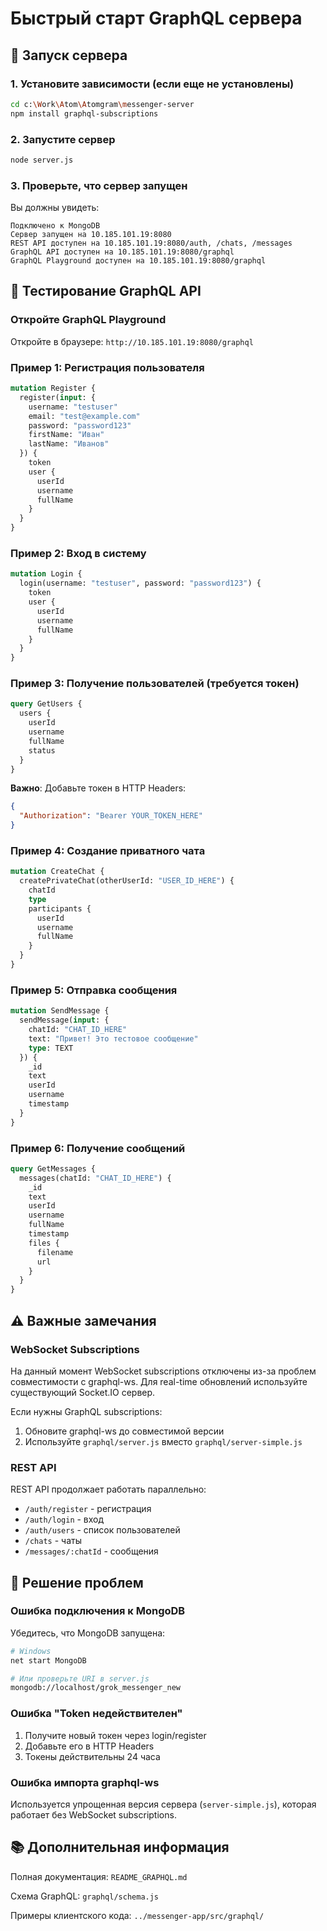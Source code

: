 # Быстрый старт GraphQL сервера

## 🚀 Запуск сервера

### 1. Установите зависимости (если еще не установлены)
```bash
cd c:\Work\Atom\Atomgram\messenger-server
npm install graphql-subscriptions
```

### 2. Запустите сервер
```bash
node server.js
```

### 3. Проверьте, что сервер запущен
Вы должны увидеть:
```
Подключено к MongoDB
Сервер запущен на 10.185.101.19:8080
REST API доступен на 10.185.101.19:8080/auth, /chats, /messages
GraphQL API доступен на 10.185.101.19:8080/graphql
GraphQL Playground доступен на 10.185.101.19:8080/graphql
```

## 🧪 Тестирование GraphQL API

### Откройте GraphQL Playground
Откройте в браузере: `http://10.185.101.19:8080/graphql`

### Пример 1: Регистрация пользователя
```graphql
mutation Register {
  register(input: {
    username: "testuser"
    email: "test@example.com"
    password: "password123"
    firstName: "Иван"
    lastName: "Иванов"
  }) {
    token
    user {
      userId
      username
      fullName
    }
  }
}
```

### Пример 2: Вход в систему
```graphql
mutation Login {
  login(username: "testuser", password: "password123") {
    token
    user {
      userId
      username
      fullName
    }
  }
}
```

### Пример 3: Получение пользователей (требуется токен)
```graphql
query GetUsers {
  users {
    userId
    username
    fullName
    status
  }
}
```

**Важно**: Добавьте токен в HTTP Headers:
```json
{
  "Authorization": "Bearer YOUR_TOKEN_HERE"
}
```

### Пример 4: Создание приватного чата
```graphql
mutation CreateChat {
  createPrivateChat(otherUserId: "USER_ID_HERE") {
    chatId
    type
    participants {
      userId
      username
      fullName
    }
  }
}
```

### Пример 5: Отправка сообщения
```graphql
mutation SendMessage {
  sendMessage(input: {
    chatId: "CHAT_ID_HERE"
    text: "Привет! Это тестовое сообщение"
    type: TEXT
  }) {
    _id
    text
    userId
    username
    timestamp
  }
}
```

### Пример 6: Получение сообщений
```graphql
query GetMessages {
  messages(chatId: "CHAT_ID_HERE") {
    _id
    text
    userId
    username
    fullName
    timestamp
    files {
      filename
      url
    }
  }
}
```

## ⚠️ Важные замечания

### WebSocket Subscriptions
На данный момент WebSocket subscriptions отключены из-за проблем совместимости с graphql-ws.
Для real-time обновлений используйте существующий Socket.IO сервер.

Если нужны GraphQL subscriptions:
1. Обновите graphql-ws до совместимой версии
2. Используйте `graphql/server.js` вместо `graphql/server-simple.js`

### REST API
REST API продолжает работать параллельно:
- `/auth/register` - регистрация
- `/auth/login` - вход
- `/auth/users` - список пользователей
- `/chats` - чаты
- `/messages/:chatId` - сообщения

## 🐛 Решение проблем

### Ошибка подключения к MongoDB
Убедитесь, что MongoDB запущена:
```bash
# Windows
net start MongoDB

# Или проверьте URI в server.js
mongodb://localhost/grok_messenger_new
```

### Ошибка "Token недействителен"
1. Получите новый токен через login/register
2. Добавьте его в HTTP Headers
3. Токены действительны 24 часа

### Ошибка импорта graphql-ws
Используется упрощенная версия сервера (`server-simple.js`), которая работает без WebSocket subscriptions.

## 📚 Дополнительная информация

Полная документация: `README_GRAPHQL.md`

Схема GraphQL: `graphql/schema.js`

Примеры клиентского кода: `../messenger-app/src/graphql/`
